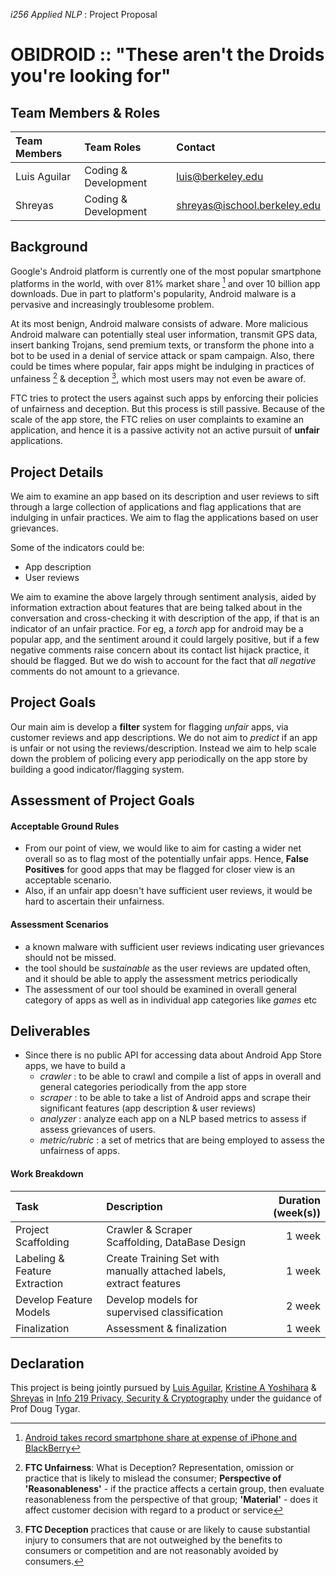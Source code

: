 _i256 Applied NLP_ : Project Proposal


OBIDROID :: "These aren't the Droids you're looking for"
========================================================

## Team Members & Roles


| Team Members | Team Roles | Contact |
|:-------------|:-----------|:--------|
| Luis Aguilar | Coding & Development | luis@berkeley.edu |
| Shreyas | Coding & Development | shreyas@ischool.berkeley.edu |


## Background
Google's Android platform is currently one of the most popular smartphone platforms in the world, with over 81% market share [^note-1] and over 10 billion app downloads. Due in part to platform's popularity, Android malware is a pervasive and increasingly troublesome problem.

At its most benign, Android malware consists of adware. More malicious Android malware can potentially steal user information, transmit GPS data, insert banking Trojans, send premium texts, or transform the phone into a bot to be used in a denial of service attack or spam campaign. Also, there could be times where popular, fair apps might be indulging in practices of unfainess [^note-2] & deception [^note-3], which most users may not even be aware of. 

FTC tries to protect the users against such apps by enforcing their policies of unfairness and deception. But this process is still passive. Because of the scale of the app store, the FTC relies on user complaints to examine an application, and hence it is a passive activity not an active pursuit of __unfair__ applications. 



## Project Details
We aim to examine an app based on its description and user reviews to sift through a large collection of applications and flag applications that are indulging in unfair practices. We aim to flag the applications based on user grievances. 

Some of the indicators could be:

- App description
- User reviews

We aim to examine the above largely through sentiment analysis, aided by information extraction about features that are being talked about in the conversation and cross-checking it with description of the app, if that is an indicator of an unfair practice. For eg, a _torch_ app for android may be a popular app, and the sentiment around it could largely positive, but if a few negative comments raise concern about its contact list hijack practice, it should be flagged. But we do wish to account for the fact that _all negative_ comments do not amount to a grievance. 



## Project Goals
Our main aim is develop a __filter__ system for flagging _unfair_ apps, via customer reviews and app descriptions. 
We do not aim to _predict_ if an app is unfair or not using the reviews/description. Instead we aim to help scale down the problem of policing every app periodically on the app store by building a good indicator/flagging system.



## Assessment of Project Goals

#### Acceptable Ground Rules

- From our point of view, we would like to aim for casting a wider net overall so as to flag most of the potentially unfair apps. Hence, __False Positives__ for good apps that may be flagged for closer view is an acceptable scenario.
- Also, if an unfair app doesn't have sufficient user reviews, it would be hard to ascertain their unfairness.

#### Assessment Scenarios
- a known malware with sufficient user reviews indicating user grievances should not be missed.
- the tool should be _sustainable_ as the user reviews are updated often, and it should be able to apply the assessment metrics periodically 
- The assessment of our tool should be examined in overall general category of apps as well as in individual app categories like _games_ etc


## Deliverables
- Since there is no public API for accessing data about Android App Store apps, we have to build a 
    - _crawler_ : to be able to crawl and compile a list of apps in overall and general categories periodically from the app store
    - _scraper_ : to be able to take a list of Android apps and scrape their significant features (app description & user reviews)
    - _analyzer_ : analyze each app on a NLP based metrics to assess if assess grievances of users.
    - _metric/rubric_ : a set of metrics that are being employed to assess the unfairness of apps. 


#### Work Breakdown 
| Task | Description | Duration (week(s)) |
|:-----|:------------|-------------------:|
| Project Scaffolding | Crawler & Scraper Scaffolding, DataBase Design | 1 week |
| Labeling & Feature Extraction | Create Training Set with manually attached labels, extract features | 1 week |
| Develop Feature Models | Develop models for supervised classification | 2 week |
| Finalization | Assessment & finalization | 1 week |



## Declaration

This project is being jointly pursued by [Luis Aguilar], [Kristine A Yoshihara] & [Shreyas] in [Info 219 Privacy, Security & Cryptography](http://www.ischool.berkeley.edu/courses/i219) under the guidance of Prof Doug Tygar.


[^note-1]: [Android takes record smartphone share at expense of iPhone and BlackBerry](http://www.theguardian.com/technology/2013/oct/31/android-record-smartphone-share-iphone-blackberry)

[^note-2]: __FTC Unfairness__: What is Deception? Representation, omission or practice that is likely to mislead the consumer; __Perspective of 'Reasonableness'__ - if the practice affects a certain group, then evaluate reasonableness from the perspective of that group; __'Material'__ - does it affect customer decision with regard to a product or service

[^note-3]: __FTC Deception__ practices that cause or are likely to cause substantial injury to consumers that are not outweighed by the benefits to consumers or competition and are not reasonably avoided by consumers.

[Luis Aguilar]: luis@berkeley.edu
[Kristine A Yoshihara]: 100kristine@berkeley.edu
[Shreyas]: shreyas@ischool.berkeley.edu
